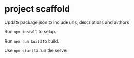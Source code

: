 # project scaffold

Update package.json to include urls, descriptions and authors

Run `npm install` to setup.

Run `npm run build` to build.

Use `npm start` to run the server
